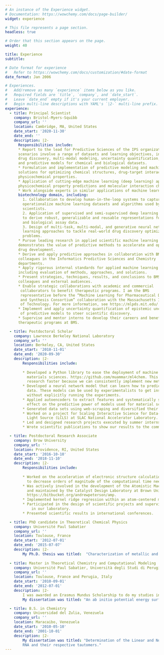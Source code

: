 ```yaml
---
# An instance of the Experience widget.
# Documentation: https://wowchemy.com/docs/page-builder/
widget: experience

# This file represents a page section.
headless: true

# Order that this section appears on the page.
weight: 40

title: Experience
subtitle:

# Date format for experience
#   Refer to https://wowchemy.com/docs/customization/#date-format
date_format: Jan 2006

# Experiences.
#   Add/remove as many `experience` items below as you like.
#   Required fields are `title`, `company`, and `date_start`.
#   Leave `date_end` empty if it's your current employer.
#   Begin multi-line descriptions with YAML's `|2-` multi-line prefix.
experience:
  - title: Principal Scientist
    company: Bristol-Myers-Squibb
    company_url: ''
    location: Cambridge, MA, United States
    date_start: '2020-11-30'
    date_end: ''
    description: |2-
      Responsibilities include:
      * Report to the lead for Predictive Sciences of the IPS organization;
      scenarios involve a range of datasets and learning objectives, including
      drug discovery, multi-modal modeling, uncertainty quantification,
      and predictive models for chemical and biological datasets.
      * Formulation and implementation of predictive modeling and machine learning
      solutions for optimizing chemical structures, drug-target interactions, and
      physicochemical properties.
      * Application of cutting-edge machine learning (deep learning) approaches to
      physicochemical property predictions and molecular interaction challenges.
      * Work alongside experts in similar applications of machine learning in the
      biotechnology domain, including:
        1. Collaboration to develop human-in-the-loop systems to capture and
        operationalize machine learning datasets and algorithms used by BMS
        scientists.
        2. Application of supervised and semi-supervised deep learning methods
        to derive robust, generalizable and reusable representations for chemical
        and biological assay data.
        3. Design of multi-task, multi-modal, and generative neural network
        learning approaches to tackle real-world drug discovery optimization
        problems.
      * Pursue leading research in applied scientific machine learning that
      demonstrates the value of predictive methods to accelerate and optimize
      drug development.
      * Derive and apply predictive approaches in collaboration with BMS
      colleagues in the Informatics Predictive Sciences and Chemistry
      departments.
      * Apply rigorous internal standards for applied machine learning practice,
      including evaluation of methods, approaches, and solutions.
      * Present strategies, techniques, results, and conclusions to BMS
      colleagues and external audiences.
      * Enable strategic collaborations with academic and commercial
       collaborators to benefit therapeutic programs. I am the BMS
       representative before the “Machine Learning for Pharmaceutical Discovery
       and Synthesis Consortium” collaboration with the Massachusetts Institute
       of Technology. For more information, see https://mlpds.mit.edu/.
      * Implement and apply uncertainty quantification of epistemic uncertainty
       of predictive models to steer scientific discovery.
      * Supervise and mentor interns to develop their careers and benefit
      therapeutic programs at BMS.

  - title: Postdoctoral Scholar
    company: Lawrence Berkeley National Laboratory
    company_url: ''
    location: Berkeley, CA, United States
    date_start: '2018-11-01'
    date_end: '2020-09-30'
    description: |2-
        Responsibilities include:
        
        * Developed a Python library to ease the deployment of machine learning models for chemistry and
          materials sciences. https://github.com/muammar/ml4chem. This package is helping us advance our
          research faster because we can consistently implement new methods.
        * Developed a neural network model that can learn how to predict retention times from chromatography
          data. These models can be used by experimentalists to get insights about the substances they study
          without explicitly running the experiments.
        * Applied autoencoders to extract features and systematically studied their topology to understand their
          effect on the predictive power of models used for material sciences.
        * Generated data sets using web-scraping and diversified their variance with active learning techniques.
        * Worked on a project for Scaling Interactive Science for Data-Intensive Discovery for the Linac Coherent
          Light Source (LCLS) at SLAC National Accelerator Laboratory.
        * Led and designed research projects executed by summer interns.
        * Wrote scientific publications to show our results to the community.

  - title: Postdoctoral Research Associate
    company: Brow University
    company_url: ''
    location: Providence, RI, United States
    date_start: '2016-10-10'
    date_end: '2018-11-10'
    description: |2-
        Responsibilities include:
        
        * Worked on the acceleration of electronic structure calculations using machine learning models 
          to decrease orders of magnitude of the computational time needed by the simulations.
        * Was actively involved in the development of the Atomistic Machine-learning Package (Amp) created
          and maintained by the Catalyst Design Laboratory at Brown University 
          https://bitbucket.org/andrewpeterson/amp.
        * Implemented kernel ridge regression within an atom-centered mode in their machine-learning package.
        * Participated in the design of scientific projects and supervision of students during their research
            in our laboratory.
        * Presented scientific results in international conferences.

  - title: PhD candidate in Theoretical Chemical Physics
    company: Université Paul Sabatier
    company_url: ''
    location: Toulouse, France
    date_start: '2012-07-01'
    date_end: '2015-07-07'
    description: |2-
        My Ph.D. thesis was titled:  "Characterization of metallic and insulating properties of low-dimensional systems".
    
  - title: Master in Theoretical Chemistry and Computational Modeling
    company: Université Paul Sabatier, Università degli Studi di Perugia
    company_url: ''
    location: Toulouse, France and Perugia, Italy
    date_start: '2010-09-01'
    date_end: '2012-07-01'
    description: |2-
        I was awarded an Erasmus Mundus Scholarship to do my studies in different European universities. 
        My dissertation was titled: "An ab initio potential energy surface for quantum reactive scattering calculations."

  - title: B.S. in Chemistry
    company: Universidad del Zulia, Venezuela
    company_url: ''
    location: Maracaibo, Venezuela
    date_start: '2010-05-10'
    date_end: '2001-10-01'
    description: |2-
        My dissertation was titled: "Determination of the Linear and Nonlinear Optical Properties of the Nitrogenous Bases of DNA, 
        RNA and their respective tautomers."
---
```

